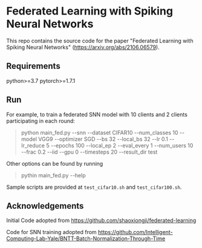 # Federated Learning with Spiking Neural Networks

This repo contains the source code for the paper "Federated Learning with Spiking Neural Networks" (https://arxiv.org/abs/2106.06579).

## Requirements
python>=3.7
pytorch>=1.7.1

## Run

For example, to train a federated SNN model with 10 clients and 2 clients participating in each round:
> python main_fed.py --snn --dataset CIFAR10 --num_classes 10 --model VGG9 --optimizer SGD --bs 32 --local_bs 32 --lr 0.1 --lr_reduce 5 --epochs 100 --local_ep 2 --eval_every 1 --num_users 10 --frac 0.2 --iid --gpu 0 --timesteps 20 --result_dir test

Other options can be found by running
> pythin main_fed.py --help

Sample scripts are provided at `test_cifar10.sh` and `test_cifar100.sh`.

## Acknowledgements
Initial Code adopted from https://github.com/shaoxiongji/federated-learning

Code for SNN training adopted from https://github.com/Intelligent-Computing-Lab-Yale/BNTT-Batch-Normalization-Through-Time



